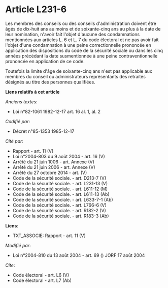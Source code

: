 # Article L231-6

Les membres des conseils ou des conseils d'administration doivent être âgés de dix-huit ans au moins et de soixante-cinq ans
au plus à la date de leur nomination, n'avoir fait l'objet d'aucune des condamnations mentionnées aux articles L. 6 et L. 7
du code électoral et ne pas avoir fait l'objet d'une condamnation à une peine correctionnelle prononcée en application des
dispositions du code de la sécurité sociale ou dans les cinq années précédant la date susmentionnée à une peine
contraventionnelle prononcée en application de ce code. 

Toutefois la limite d'âge de soixante-cinq ans n'est pas applicable aux membres du conseil ou administrateurs représentants
des retraités désignés au titre des personnes qualifiées.

**Liens relatifs à cet article**

_Anciens textes_:

  - Loi n°82-1061 1982-12-17 art. 16 al. 1, al. 2

_Codifié par_:

  - Décret n°85-1353 1985-12-17

_Cité par_:

  - Rapport - art. 11 (V)
  - Loi n°2004-803 du 9 août 2004 - art. 16 (V)
  - Arrêté du 21 juin 1006 - art. Annexe (V)
  - Arrêté du 21 juin 2006 - art. Annexe (V)
  - Arrêté du 27 octobre 2014 - art. (V)
  - Code de la sécurité sociale. - art. D213-7 (V)
  - Code de la sécurité sociale. - art. L231-13 (V)
  - Code de la sécurité sociale. - art. L611-12 (M)
  - Code de la sécurité sociale. - art. L611-13 (Ab)
  - Code de la sécurité sociale. - art. L633-7-1 (Ab)
  - Code de la sécurité sociale. - art. L766-6 (V)
  - Code de la sécurité sociale. - art. R182-2 (V)
  - Code de la sécurité sociale. - art. R183-3 (Ab)

**Liens**:

  - TXT_ASSOCIE: Rapport - art. 11 (V)

_Modifié par_:

  - Loi n°2004-810 du 13 août 2004 - art. 69 () JORF 17 août 2004

_Cite_:

  - Code électoral - art. L6 (V)
  - Code électoral - art. L7 (Ab)
